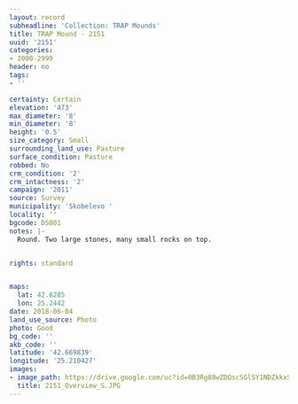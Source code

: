 ```yaml
---
layout: record
subheadline: 'Collection: TRAP Mounds'
title: TRAP Mound - 2151
uuid: '2151'
categories:
- 2000-2999
header: no
tags:
- ''

certainty: Certain
elevation: '473'
max_diameter: '8'
min_diameter: '8'
height: '0.5'
size_category: Small
surrounding_land_use: Pasture
surface_condition: Pasture
robbed: No
crm_condition: '2'
crm_intactness: '2'
campaign: '2011'
source: Survey
municipality: 'Skobelevo '
locality: ''
bgcode: DS001
notes: |-
  Round. Two large stones, many small rocks on top.


rights: standard


maps:
  lat: 42.6285
  lon: 25.2442
date: 2018-06-04
land_use_source: Photo
photo: Good
bg_code: ''
akb_code: ''
latitude: '42.669839'
longitude: '25.210427'
images:
- image_path: https://drive.google.com/uc?id=0B3Rg88wZDQscSGlSY1NDZkkxSDQ
  title: 2151_Overview_S.JPG
---
```

